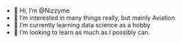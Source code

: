 - 👋 Hi, I’m @Nizzyme
- 👀 I’m interested in many things really, but mainly Aviation
- 🌱 I’m currently learning data science as a hobby 
- 💞️ I’m looking to learn as much as I possibly can.
<!---
Nizzyme/Nizzyme is a ✨ special ✨ repository because its `README.md` (this file) appears on your GitHub profile.
You can click the Preview link to take a look at your changes.
--->
